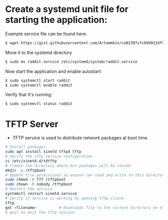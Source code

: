# Create a systemd unit file for starting the application:

Example service file can be found here:
```BASH
$ wget https://gist.githubusercontent.com/Artemmkin/ce82397cfc69d912df9cd648a8d69bec/raw/7193a36c9661c6b90e7e482d256865f085a853f2/raddit.service
```
Move it to the systemd directory
```BASH
$ sudo mv raddit.service /etc/systemd/system/raddit.service
```
Now start the application and enable autostart:
```BASH
$ sudo systemctl start raddit
$ sudo systemctl enable raddit
```
Verify that it's running:
```BASH
$ sudo systemctl status raddit
```

# TFTP Server
- TFTP service is used to distribute network packages at boot time.

```BASH
# Install packages
sudo apt install xinetd tftpd tftp
# Verify the tftp service configuration
vi /etc/xinetd.d/tdtftp
# Create the directory where bin packages will be stored
mkdir -p /tftpboot
# Update file permissions so anyone can read and write to this directory
sudo chmod -R 777 /tftpboot 
sudo chown -R nobody /tftpboot
# Restart the service
systemctl restart xinetd.service
# Verify if service is working by opening tftp client
tftp
get <filename>          # Downloads file to the current directory on the client
# quit to exit the tftp session
```